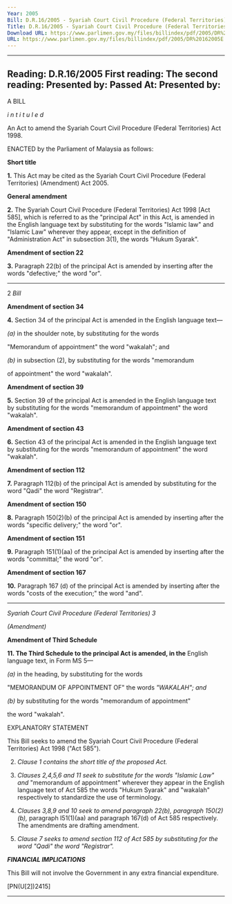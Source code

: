 ```yaml
---
Year: 2005
Bill: D.R.16/2005 - Syariah Court Civil Procedure (Federal Territories)(Amendment) Bill 2005 (Passed)
Title: D.R.16/2005 - Syariah Court Civil Procedure (Federal Territories)(Amendment) Bill 2005 (Passed)
Download URL: https://www.parlimen.gov.my/files/billindex/pdf/2005/DR%20162005E.pdf
URL: https://www.parlimen.gov.my/files/billindex/pdf/2005/DR%20162005E.pdf
---
```

---
Reading:
D.R.16/2005
First reading:
The second reading:
Presented by:
Passed At:
Presented by:
---

A BILL

_i n t i t u l e d_

An Act to amend the Syariah Court Civil Procedure (Federal Territories)
Act 1998.

ENACTED by the Parliament of Malaysia as follows:

**Short title**

**1.** This Act may be cited as the Syariah Court Civil Procedure
(Federal Territories) (Amendment) Act 2005.

**General amendment**

**2.** The Syariah Court Civil Procedure (Federal Territories) Act
1998 [Act 585], which is referred to as the "principal Act" in this
Act, is amended in the English language text by substituting for the
words "Islamic law" and "Islamic Law" wherever they appear,
except in the definition of "Administration Act" in subsection 3(1),
the words "Hukum Syarak".

**Amendment of section 22**

**3.** Paragraph 22(b) of the principal Act is amended by inserting
after the words "defective;" the word "or".


-----

2 _Bill_

**Amendment of section 34**

**4.** Section 34 of the principal Act is amended in the English
language text—

_(a)_ in the shoulder note, by substituting for the words

"Memorandum of appointment" the word "wakalah"; and

_(b)_ in subsection (2), by substituting for the words "memorandum

of appointment" the word "wakalah".

**Amendment of section 39**

**5.** Section 39 of the principal Act is amended in the English
language text by substituting for the words "memorandum of
appointment" the word "wakalah".

**Amendment of section 43**

**6.** Section 43 of the principal Act is amended in the English
language text by substituting for the words "memorandum of
appointment" the word "wakalah".

**Amendment of section 112**

**7.** Paragraph 112(b) of the principal Act is amended by substituting
for the word "Qadi" the word "Registrar".

**Amendment of section 150**

**8.** Paragraph 150(2)(b) of the principal Act is amended by inserting
after the words "specific delivery;" the word "or".

**Amendment of section 151**

**9.** Paragraph 151(1)(aa) of the principal Act is amended by inserting
after the words "committal;" the word "or".

**Amendment of section 167**

**10.** Paragraph 167 (d) of the principal Act is amended by inserting
after the words "costs of the execution;" the word "and".


-----

_Syariah Court Civil Procedure (Federal Territories)    3_

_(Amendment)_

**Amendment of Third Schedule**

**11. The Third Schedule to the principal Act is amended, in the**
English language text, in Form MS 5—

_(a)_ in  the  heading,  by  substituting  for  the  words

"MEMORANDUM OF APPOINTMENT OF" the words
_"WAKALAH"; and_

_(b)_ by substituting for the words "memorandum of appointment"

the word "wakalah".

EXPLANATORY STATEMENT

This Bill seeks to amend the Syariah Court Civil Procedure (Federal Territories)
Act 1998 ("Act 585").

2. _Clause 1 contains the short title of the proposed Act._

3. _Clauses 2,4,5,6 and 11 seek to substitute for the words "Islamic Law" and_
"memorandum of appointment" wherever they appear in the English language
text of Act 585 the words "Hukum Syarak" and "wakalah" respectively to
standardize the use of terminology.

4. _Clauses 3,8,9 and 10 seek to amend paragraph 22(b), paragraph 150(2)(b),_
paragraph I51(1)(aa) and paragraph 167(d) of Act 585 respectively. The
amendments
are drafting amendment.

5. _Clause 7 seeks to amend section 112 of Act 585 by substituting for the word_
_"Qadi" the word "Registrar"._

**_FINANCIAL IMPLICATIONS_**

This Bill will not involve the Government in any extra financial expenditure.

[PN(U[2])2415]


-----

